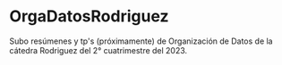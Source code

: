 # OrgaDatosRodriguez

Subo resúmenes y tp's (próximamente) de Organización de Datos de la cátedra Rodriguez del 2° cuatrimestre del 2023.

